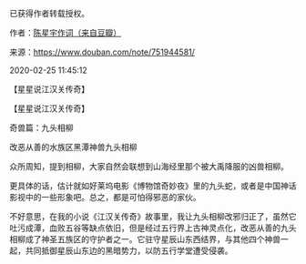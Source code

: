 已获得作者转载授权。


作者：[陈星宇作词（来自豆瓣）](https://www.douban.com/people/chenxingyu2009/)


来源：https://www.douban.com/note/751944581/


2020-02-25 11:45:12


【星星说江汉关传奇】  

【星星说江汉关传奇】  

奇兽篇：九头相柳  

改恶从善的水族区黑潭神兽九头相柳  

众所周知，提到相柳，大家自然会联想到山海经里那个被大禹降服的凶兽相柳。  

更具体的话，估计就如好莱坞电影《博物馆奇妙夜》里的九头蛇，或者是中国神话影视中的一些形象吧。总之，都是可怕得邪恶的家伙。  

不好意思，在我的小说《江汉关传奇》故事里，我让九头相柳改邪归正了，虽然它吐污成潭，血败五谷等缺点依旧，但是经过五行界上古神灵点化，改恶从善的九头相柳成了神圣五族区的守护者之一。它驻守星辰山东西结界，与其他四个神兽一起，共同抵御星辰山东边的黑暗势力，以防五行学堂遭受侵袭。  

